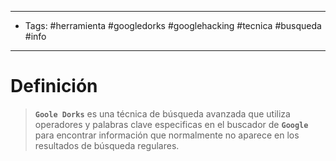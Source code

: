 --------------------
- Tags: #herramienta #googledorks #googlehacking #tecnica #busqueda #info 
-----------------------------
# Definición

> **`Goole Dorks`** es una técnica de búsqueda avanzada que utiliza operadores y palabras clave especificas en el buscador de **`Google`** para encontrar información que normalmente no aparece en los resultados de búsqueda regulares.
